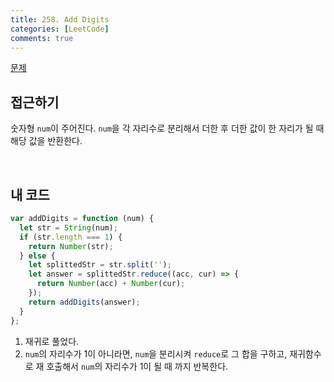 ```yaml
---
title: 258. Add Digits
categories: [LeetCode]
comments: true
---
```


[문제](https://leetcode.com/problems/add-digits/)

## 접근하기

숫자형 `num`이 주어진다. `num`을 각 자리수로 분리해서 더한 후 더한 값이 한 자리가 될 때 해당 값을 반환한다.

<br>

## 내 코드

```js
var addDigits = function (num) {
  let str = String(num);
  if (str.length === 1) {
    return Number(str);
  } else {
    let splittedStr = str.split('');
    let answer = splittedStr.reduce((acc, cur) => {
      return Number(acc) + Number(cur);
    });
    return addDigits(answer);
  }
};
```

1. 재귀로 풀었다.
2. `num`의 자리수가 1이 아니라면, `num`을 분리시켜 `reduce`로 그 합을 구하고, 재귀함수로 재 호출해서 `num`의 자리수가 1이 될 때 까지 반복한다.
